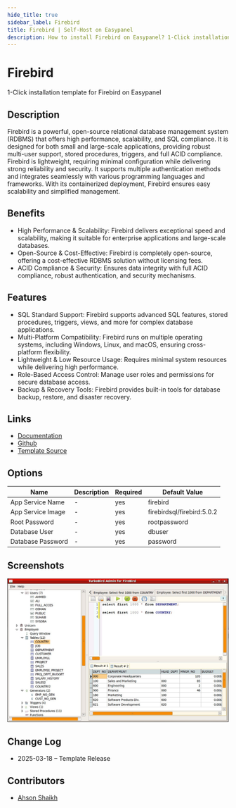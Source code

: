 ```yaml
---
hide_title: true
sidebar_label: Firebird
title: Firebird | Self-Host on Easypanel
description: How to install Firebird on Easypanel? 1-Click installation template for Firebird on Easypanel
---
```


<!-- generated -->

# Firebird

1-Click installation template for Firebird on Easypanel

## Description

Firebird is a powerful, open-source relational database management system (RDBMS) that offers high performance, scalability, and SQL compliance. It is designed for both small and large-scale applications, providing robust multi-user support, stored procedures, triggers, and full ACID compliance. Firebird is lightweight, requiring minimal configuration while delivering strong reliability and security. It supports multiple authentication methods and integrates seamlessly with various programming languages and frameworks. With its containerized deployment, Firebird ensures easy scalability and simplified management.

## Benefits

- High Performance & Scalability: Firebird delivers exceptional speed and scalability, making it suitable for enterprise applications and large-scale databases.
- Open-Source & Cost-Effective: Firebird is completely open-source, offering a cost-effective RDBMS solution without licensing fees.
- ACID Compliance & Security: Ensures data integrity with full ACID compliance, robust authentication, and security mechanisms.

## Features

- SQL Standard Support: Firebird supports advanced SQL features, stored procedures, triggers, views, and more for complex database applications.
- Multi-Platform Compatibility: Firebird runs on multiple operating systems, including Windows, Linux, and macOS, ensuring cross-platform flexibility.
- Lightweight & Low Resource Usage: Requires minimal system resources while delivering high performance.
- Role-Based Access Control: Manage user roles and permissions for secure database access.
- Backup & Recovery Tools: Firebird provides built-in tools for database backup, restore, and disaster recovery.

## Links

- [Documentation](https://firebirdsql.org/manual/)
- [Github](https://github.com/FirebirdSQL/firebird)
- [Template Source](https://github.com/easypanel-io/templates/tree/main/templates/firebird)

## Options

Name | Description | Required | Default Value
-|-|-|-
App Service Name | - | yes | firebird
App Service Image | - | yes | firebirdsql/firebird:5.0.2
Root Password | - | yes | rootpassword
Database User | - | yes | dbuser
Database Password | - | yes | password

## Screenshots

![Firebird Screenshot](./assets/screenshot.png)

## Change Log

- 2025-03-18 – Template Release

## Contributors

- [Ahson Shaikh](https://github.com/Ahson-Shaikh)
